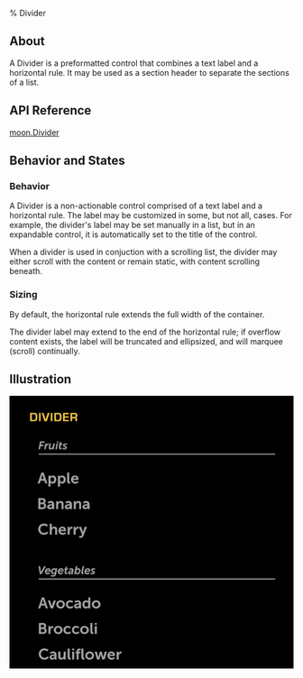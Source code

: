 ﻿% Divider

## About

A Divider is a preformatted control that combines a text label and a horizontal
rule.  It may be used as a section header to separate the sections of a list.

## API Reference

[moon.Divider]($api/#/kind/moon.Divider)

## Behavior and States

### Behavior

A Divider is a non-actionable control comprised of a text label and a horizontal
rule.  The label may be customized in some, but not all, cases.  For example,
the divider's label may be set manually in a list, but in an expandable control,
it is automatically set to the title of the control.  

When a divider is used in conjuction with a scrolling list, the divider may
either scroll with the content or remain static, with content scrolling beneath.

### Sizing

By default, the horizontal rule extends the full width of the container.

The divider label may extend to the end of the horizontal rule; if overflow
content exists, the label will be truncated and ellipsized, and will marquee
(scroll) continually.

## Illustration

![](../../assets/dg-controls-divider.png)
